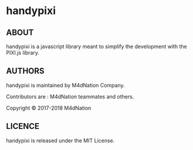 # handypixi

## ABOUT

handypixi is a javascript library meant to simplify the development with the PIXI.js library.

## AUTHORS

handypixi is maintained by M4dNation Company.

Contributors are : M4dNation teammates and others.

Copyright © 2017-2018 M4dNation

## LICENCE

handypixi is released under the MIT License.